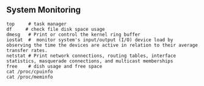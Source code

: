## System Monitoring

    top     # task manager    
    df     # check file disk space usage 
    dmesg   # Print or control the kernel ring buffer
    iostat  #  monitor system's input/output (I/O) device load by observing the time the devices are active in relation to their average transfer rates.
    netstat # Print network connections, routing tables, interface statistics, masquerade connections, and multicast memberships
    free    # dish usage and free space
    cat /proc/cpuinfo
    cat /proc/meminfo   